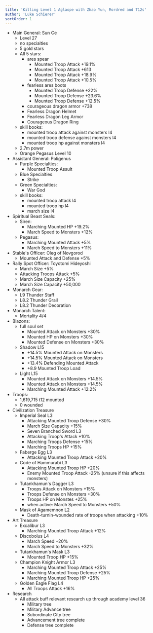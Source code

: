 ```yaml
---
title: 'Killing Level 1 Aglaope with Zhao Yun, Mordred and T12s'
author: 'Luke Schierer'
sortOrder: 1
---
```


- Main General: Sun Ce
  - Level 27
  - no specialties
  - 5 gold stars
  - All 5 stars:
    - ares spear
      - Mounted Troop Attack +19.1%
      - Mounted Troop Attack +613
      - Mounted Troop Attack +18.9%
      - Mounted Troop Attack +10.5%
    - fearless ares boots
      - Mounted Troop Defense +22%
      - Mounted Troop Defense +23.6%
      - Mounted Troop Defense +12.5%
    - courageous dragon armor +738
    - Fearless Dragon Helmet
    - Fearless Dragon Leg Armor
    - Courageous Dragon Ring
  - skill books:
    - mounted troop attack against monsters l4
    - mounted troop defense against monsters l4
    - mounted troop hp against monsters l4
  - 2.7m power
  - Orange Pegasus Level 10
- Assistant General: Poligenus
  - Purple Specialties:
    - Mounted Troop Assult
  - Blue Specialties
    - Strike
  - Green Specialties:
    - War God
  - skill books:
    - mounted troop attack l4
    - mounted troop hp l4
    - march size l4
- Spiritual Beast Seals:
  - Siren:
    - Marching Mounted HP +19.2%
    - March Speed to Monsters +12%
  - Pegasus:
    - Marching Mounted Attack +5%
    - March Speed to Monsters +11%
- Stable's Officer: Oleg of Novgorod
  - Mounted Attack and Defense +5%
- Rally Spot Officer: Toyotomi Hideyoshi
  - March Size +5%
  - Attacking Troops Attack +5%
  - March Size Capacity +25%
  - March Size Capacity +50,000
- Monarch Gear:
  - L9 Thunder Staff
  - L8.2 Thunder Grail
  - L8.2 Thunder Decoration
- Monarch Talent:
  - Mortality 4/4
- Blazons:
  - full soul set
    - Mounted Attack on Monsters +30%
    - Mounted HP on Monsters +30%
    - Mounted Defense on Monsters +30%
  - Shadow L15
    - +14.5% Mounted Attack on Monsters
    - +14.5% Mounted Attack on Monsters
    - +13.4% Defending Mounted Attack
    - +8.9 Mounted Troop Load
  - Light L15
    - Mounted Attack on Monsters +14.5%
    - Mounted Attack on Monsters +14.5%
    - Marching Mounted Attack +12.2%
- Troops:
  - 1,619,715 t12 mounted
  - 0 wounded
- Civilization Treasure
  - Imperial Seal L3
    - Attacking Mounted Troop Defense +30%
    - March Size Capacity +15%
    - Seven Branched Sword L3
    - Attacking Troop's Attack +10%
    - Marching Troops Defense +15%
    - Marching Troops HP +15%
  - Faberge Egg L3
    - Attacking Mounted Troop Attack +20%
  - Code of Hammurabi L3
    - Attacking Mounted Troop HP +20%
    - Enemy Mounted Troop Attack -25% (unsure if this affects monsters)
  - Tutankhamun's Dagger L3
    - Troops Attack on Monsters +15%
    - Troops Defense on Monsters +30%
    - Troops HP on Monstes +25%
    - when active: March Speed to Monsters +50%
  - Mask of Agamemnon L2
    - Death-turnin-wounded rate of troops when attacking +10%
- Art Treasure
  - Excalibur L3
    - Marching Mounted Troop Attack +12%
  - Discobolus L4
    - March Speed +20%
    - March Speed to Monsters +32%
  - Tutankhamun's Mask L3
    - Mounted Troop HP +15%
  - Champion Knight Armor L3
    - Marching Mounted Troop Attack +25%
    - Marching Mounted Troop Defense +25%
    - Marching Mounted Troop HP +25%
  - Golden Eagle Flag L4
    - All Troops Attack +16%
- Research
  - All attack buff relevant research up through academy level 36
    - Military tree
    - Military Advance tree
    - Subordinate City tree
    - Advancement tree complete
    - Defense tree complete
